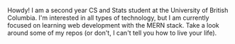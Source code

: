 Howdy! I am a second year CS and Stats student at the University of British Columbia. I'm interested in all types of technology,  but I am currently focused on learning 
web development with the MERN stack. Take a look around some of my repos (or don't, I can't tell you how to live your life).
